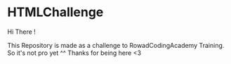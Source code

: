 # HTMLChallenge
Hi There !


This Repository is made as a challenge to RowadCodingAcademy Training. So it's not pro yet ^^
Thanks for being here <3 
